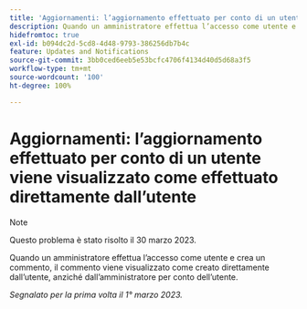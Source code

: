 ```yaml
---
title: 'Aggiornamenti: l’aggiornamento effettuato per conto di un utente viene visualizzato come effettuato direttamente dall’utente'
description: Quando un amministratore effettua l’accesso come utente e crea un commento, il commento viene visualizzato come creato direttamente dall’utente, anziché dall’amministratore per conto dell’utente.
hidefromtoc: true
exl-id: b094dc2d-5cd8-4d48-9793-386256db7b4c
feature: Updates and Notifications
source-git-commit: 3bb0ced6eeb5e53bcfc4706f4134d40d5d68a3f5
workflow-type: tm+mt
source-wordcount: '100'
ht-degree: 100%

---
```


# Aggiornamenti: l’aggiornamento effettuato per conto di un utente viene visualizzato come effettuato direttamente dall’utente

>[!NOTE]
>
>Questo problema è stato risolto il 30 marzo 2023.

Quando un amministratore effettua l’accesso come utente e crea un commento, il commento viene visualizzato come creato direttamente dall’utente, anziché dall’amministratore per conto dell’utente.

_Segnalato per la prima volta il 1° marzo 2023._
